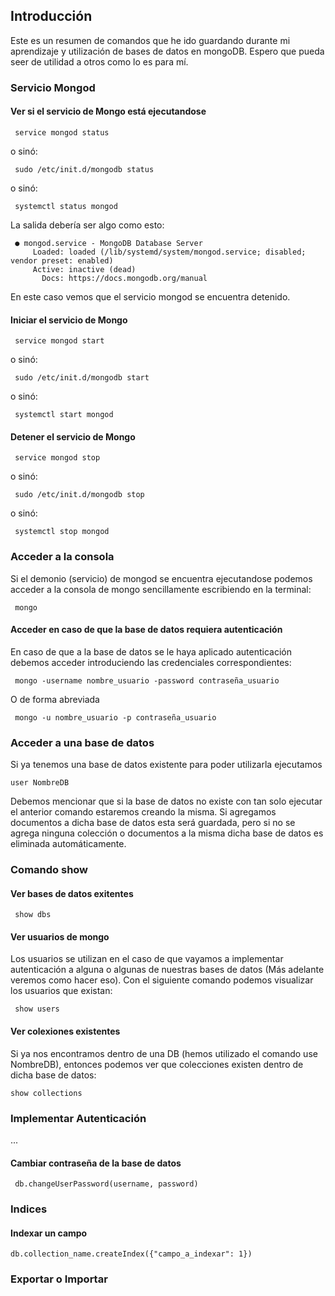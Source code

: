 ## Introducción

Este es un resumen de comandos que he ido guardando durante mi aprendizaje y utilización de bases de datos en mongoDB. Espero que pueda seer de utilidad a otros como lo es para mí.

### Servicio Mongod


#### Ver si el servicio de Mongo está ejecutandose

```
 service mongod status
```
o sinó:

```
 sudo /etc/init.d/mongodb status
``` 

o sinó:
```
 systemctl status mongod
```

La salida debería ser algo como esto:

```
 ● mongod.service - MongoDB Database Server
     Loaded: loaded (/lib/systemd/system/mongod.service; disabled; vendor preset: enabled)
     Active: inactive (dead)
       Docs: https://docs.mongodb.org/manual
```
En este caso vemos que el servicio mongod se encuentra detenido.


#### Iniciar el servicio de Mongo

```
 service mongod start
```
o sinó:

```
 sudo /etc/init.d/mongodb start
``` 
o sinó:
```
 systemctl start mongod
```

#### Detener el servicio de Mongo

```
 service mongod stop
```
o sinó:

```
 sudo /etc/init.d/mongodb stop
``` 

o sinó:
```
 systemctl stop mongod
```

### Acceder a la consola

Si el demonio (servicio) de mongod se encuentra ejecutandose podemos acceder a la consola de mongo sencillamente escribiendo en la terminal:

```
 mongo
```

#### Acceder en caso de que la base de datos requiera autenticación

En caso de que a la base de datos se le haya aplicado autenticación debemos acceder introduciendo las credenciales correspondientes:

```
 mongo -username nombre_usuario -password contraseña_usuario
```
O de forma abreviada

```
 mongo -u nombre_usuario -p contraseña_usuario
```


### Acceder a una base de datos

Si ya tenemos una base de datos existente para poder utilizarla ejecutamos 

```
user NombreDB
```

Debemos mencionar que si la base de datos no existe con tan solo ejecutar el anterior comando estaremos creando la misma. Si agregamos documentos a dicha base de datos esta será guardada, pero si no se agrega ninguna colección o documentos a la misma dicha base de datos es eliminada automáticamente.


### Comando **show**

#### Ver bases de datos exitentes

```
 show dbs
```

#### Ver usuarios de mongo

Los usuarios se utilizan en el caso de que vayamos a implementar autenticación a alguna o algunas de nuestras bases de datos (Más adelante veremos como hacer eso). Con el siguiente comando podemos visualizar los usuarios que existan:

```
 show users
```

#### Ver colexiones existentes

Si ya nos encontramos dentro de una DB (hemos utilizado el comando use NombreDB), entonces podemos ver que colecciones existen dentro de dicha base de datos:

```
show collections
```



### Implementar Autenticación

...

#### Cambiar contraseña de la base de datos

```
 db.changeUserPassword(username, password)
```


### Indices

#### Indexar un campo

```
db.collection_name.createIndex({"campo_a_indexar": 1})
```


### Exportar o Importar

